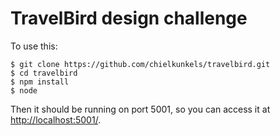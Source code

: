 # TravelBird design challenge

To use this:

```shell
$ git clone https://github.com/chielkunkels/travelbird.git
$ cd travelbird
$ npm install
$ node
```

Then it should be running on port 5001, so you can access it at
[http://localhost:5001/](http://localhost:5001/).

